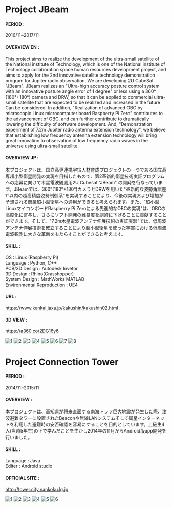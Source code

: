 # Project JBeam

#### PERIOD :
2016/11~2017/11

#### OVERVIEW EN :  
This project aims to realize the development of the ultra-small satellite of the National institute of Technology, which is one of the National institute of Technology collaboration space human resources development project, and aims to apply for the 2nd innovative satellite technology demonstration program for Jupiter radio observation, We are developing 2U CubeSat "JBeam". JBeam realizes an "Ultra-high accuracy posture control system with an innovative posture angle error of 1 degree" or less using a 360°(180°+180°) camera and DRW, so that it can be applied to commercial ultra-small satellite that are expected to be realized and increased in the future Can be considered. In addition, "Realization of advanced OBC by microscopic Linux microcomputer board Raspberry Pi Zero" contributes to the advancement of OBC, and can further contribute to dramatically lowering the difficulty of software development. And, "Demonstration experiment of 7.2m Jupiter radio antenna extension technology", we believe that establishing low frequency antenna extension technology will bring great innovation to observation of low frequency radio waves in the universe using ultra-small satellite.

#### OVERVIEW JP :  
本プロジェクトは、国立高専連携宇宙人材育成プロジェクトの一つである国立高専超小型衛星開発の実現を目指したもので、第2革新的衛星技術実証プログラムへの応募に向けて木星電波観測用2U Cubesat "JBeam" の開発を行なっています。JBeamでは、360°(180°+180°)カメラとDRWを用いた"革新的な姿勢角誤差1°以内の超高精度姿勢制御系"を実現することにより、今後の実現および増加が予想される商業超小型衛星への適用ができると考えられます。また、"超小型LinuxマイコンボードRaspberry Pi Zeroによる先進的なOBCの実現"は、OBCの高度化に寄与し、さらにソフト開発の難易度を劇的に下げることに貢献することができます。そして、"7.2m木星電波アンテナ伸展技術の実証実験"では、低周波アンテナ伸展技術を確立することにより超小型衛星を使った宇宙における低周波電波観測に大きな革新をもたらすことができると考えます。

#### SKILL :  
OS : Linux (Raspberry Pi)  
Language : Python, C++  
PCB/3D Design : Autodesk Invetor  
3D Design : Rhino(Grasshopper)  
System Design : MathWorks MATLAB  
Environmental Reproduction : UE4

#### URL :
<https://www.kenkai.jaxa.jp/kakushin/kakushin02.html>   

#### 3D VIEW :  
<https://a360.co/2DG16y6>  
  

![1](https://user-images.githubusercontent.com/41835586/100241629-3e6ee200-2f77-11eb-8b5c-ba30e5595f2f.jpg)
![2](https://user-images.githubusercontent.com/41835586/100241648-4464c300-2f77-11eb-9eb5-51ebbeb57368.jpg)
![3](https://user-images.githubusercontent.com/41835586/100241661-4890e080-2f77-11eb-87e5-10f1eed289f4.jpg)
![4](https://user-images.githubusercontent.com/41835586/100241670-4b8bd100-2f77-11eb-88fa-f2ea817bc291.jpg)
![5](https://user-images.githubusercontent.com/41835586/100241684-4fb7ee80-2f77-11eb-8422-3a8f5f4b5161.jpg)
![6](https://user-images.githubusercontent.com/41835586/100241697-52b2df00-2f77-11eb-94d6-db306b7fa0f5.jpg)
![7](https://user-images.githubusercontent.com/41835586/100241705-55153900-2f77-11eb-9d28-d710cd2ff78d.jpg)
![8](https://user-images.githubusercontent.com/41835586/100241713-57779300-2f77-11eb-82b5-53f92c9a91e9.jpg)

# Project Connection Tower

#### PERIOD :
2014/11~2015/11

#### OVERVIEW :
本プロジェクトは、高知県が将来直面する南海トラフ巨大地震が発生した際、津波避難タワーに設置されたBeaconや無線LANシステムそして衛星インターネットを利用した避難時の安否確認を容易にすることを目的としています。上級生4人(当時5年生)の下で学んだことを生かし2014年の11月からAndroid版app開発を行いました。  

#### SKILL :
Language : Java  
Editer : Android studio  

#### OFFICIAL SITE :
<http://tower.city.nankoku.lg.jp>  


![1](https://user-images.githubusercontent.com/41835586/100242020-aa514a80-2f77-11eb-9854-aab4b9bd35b5.jpg)
![2](https://user-images.githubusercontent.com/41835586/100242026-acb3a480-2f77-11eb-80b3-a86fec5eeacd.jpg)
![3](https://user-images.githubusercontent.com/41835586/100242028-ade4d180-2f77-11eb-8bcd-84709d8b152d.jpg)
![4](https://user-images.githubusercontent.com/41835586/100242030-ae7d6800-2f77-11eb-8336-0e197a4b6d84.jpg)
![5](https://user-images.githubusercontent.com/41835586/100242031-af15fe80-2f77-11eb-8a8d-65e3dd7921bb.jpg)
![6](https://user-images.githubusercontent.com/41835586/100242035-af15fe80-2f77-11eb-9ae4-8569a23be692.jpg)
